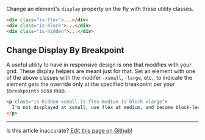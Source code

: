 Change an element's `display` property on the fly with these utility classes.

```html
<div class="is-flex">...</div>
<div class="is-block">...</div>
<div class="is-hidden">...</div>
```

## Change Display By Breakpoint

A useful utility to have in responsive design is one that modifies with your grid. These display helpers are meant just for that. Set an element with one of the above classes with the modifer `-xsmall`, `-large`, etc., to indicate the element gets the override only at the specified breakpoint per your `$breakpoints` scss map.

```html
<p class="is-hidden-xsmall is-flex-medium is-block-xlarge">
  I'm not displayed at xsmall, use flex at medium, and become block-level at xlarge!
</p>
```

<hr />
<p class="has-right-text">Is this article inaccurate? <a href="https://github.com/geotrev/undernet/tree/master/site/docs/display.md">Edit this page on Github!</a></p>
